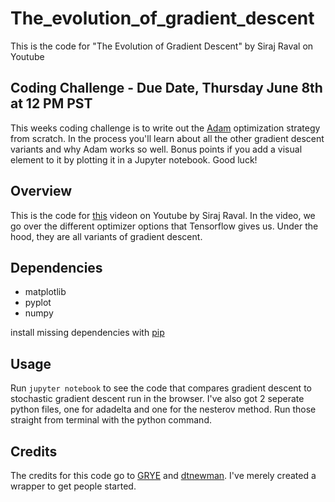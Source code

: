 # The_evolution_of_gradient_descent

This is the code for "The Evolution of Gradient Descent" by Siraj Raval on Youtube

## Coding Challenge - Due Date, Thursday June 8th at 12 PM PST

This weeks coding challenge is to write out the [Adam](https://stats.stackexchange.com/questions/220494/how-does-the-adam-method-of-stochastic-gradient-descent-work) optimization strategy from scratch. In the process you'll learn about all the other gradient descent variants and why Adam works so well. Bonus points if you add a visual element to it by plotting it in a Jupyter notebook. Good luck!

## Overview

This is the code for [this](https://youtu.be/nhqo0u1a6fw) videon on Youtube by Siraj Raval. In the video, we go over the different optimizer options that Tensorflow gives us. Under the hood, they are all variants of gradient descent.

## Dependencies

* matplotlib
* pyplot
* numpy

install missing dependencies with [pip](https://pip.pypa.io/en/stable/)

## Usage

Run `jupyter notebook` to see the code that compares gradient descent to stochastic gradient descent run in the browser. I've also got 2 seperate python files, one for adadelta and one for the nesterov method. Run those straight from terminal with the python command. 

## Credits

The credits for this code go to [GRYE](https://github.com/GRYE) and [dtnewman](https://github.com/dtnewman/gradient_descent). I've merely created a wrapper to get people started. 

